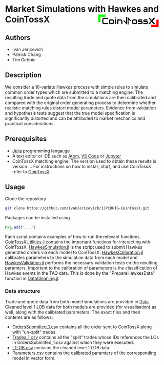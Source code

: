# Market Simulations with Hawkes and CoinTossX <img align="right" width="200" src="Figures/CoinTossXLogo.PNG">

## Authors
* Ivan Jericevich
* Patrick Chang
* Tim Gebbie

## Description
We consider a 10-variate Hawkes process with simple rules to simulate common order types which are submitted to a matching engine. The resulting trade and quote data from the simulations are then calibrated and compared with the original order generating process to determine whether realistic matching rules distort model parameters. Evidence from validation and hypothesis tests suggest that the true model specification is significantly distorted and can be attributed to market mechanics and practical considerations.

## Prerequisites
* [Julia](https://julialang.org) programming langauge
* A text editor or IDE such as [Atom](https://flight-manual.atom.io/getting-started/sections/installing-atom/), [VS Code](https://code.visualstudio.com/download) or [Jupyter](https://jupyter.org/install)
* CoinTossX matching engine. The version used to obtain these results is version ... For instructions on how to install, start, and use CoinTossX refer to [CoinTossX](https://github.com/dharmeshsing/CoinTossX)

## Usage
Clone the repository
```sh
git clone https://github.com/IvanJericevich/IJPCDHTG-CoinTossX.git
```
Packages can be installed using
```julia
Pkg.add("...")
```
Each script contains examples of how to run the relevant functions. [CoinTossXUtilities.jl](Scripts/CoinTossXUtilities.jl) contains the important functions for interacting with CoinTossX. [HawkesSimulation.jl](Scripts/HawkesSimulation.jl) is the script used to submit Hawkes generated orders via each model to CoinTossX. [HawkesCalibration.jl](Scripts/HawkesCalibration.jl) calibrates parameters to the simulation data from each model and [HawkesValidation.jl](Scripts/HawkesValidation.jl) performs the necessary validation tests on the resulting paramters. Important to the calibration of parameters is the classification of Hawkes events in the TAQ data. This is done by the "PrepareHawkesData" function in [DataCleaning.jl](Scripts/DataCleaning.jl).

### Data structure
Trade and quote data from both model simulations are provided in [Data](Data). Cleaned level 1 LOB data for both models are provided (for visualisation) as well, along with the calibrated parameters. The exact files and their contents are as follows:
* [OrdersSubmitted_1.csv](Data/Model1/OrdersSubmitted_1.csv) contains all the order sent to CoinTossX along with "un-split" trades.
* [Trades_1.csv](Data/Model1/Trades_1.csv) contains all the "split" trades whose IDs references the LOs in OrdersSubmitted_1.csv against which they were executed.
* [L1LOB.csv](Data/Model1/L1LOB.csv) contains the cleaned level 1 LOB data.
* [Parameters.csv](Data/Model1/Parameters.csv) contains the calibrated paramters of the corresponding model in vector form.
